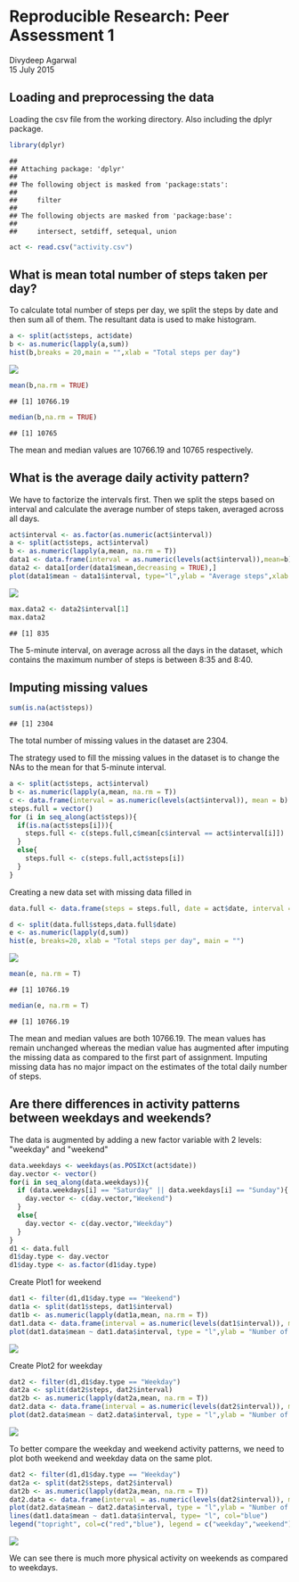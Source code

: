 # Reproducible Research: Peer Assessment 1
Divydeep Agarwal  
15 July 2015  

## Loading and preprocessing the data
Loading the csv file from the working directory. Also including the dplyr package.

```r
library(dplyr)
```

```
## 
## Attaching package: 'dplyr'
## 
## The following object is masked from 'package:stats':
## 
##     filter
## 
## The following objects are masked from 'package:base':
## 
##     intersect, setdiff, setequal, union
```

```r
act <- read.csv("activity.csv")
```

## What is mean total number of steps taken per day?
To calculate total number of steps per day, we split the steps by date and then sum all of them. The resultant data is used to make histogram.

```r
a <- split(act$steps, act$date)
b <- as.numeric(lapply(a,sum))
hist(b,breaks = 20,main = "",xlab = "Total steps per day")
```

![](PA1_template_files/figure-html/unnamed-chunk-2-1.png) 


```r
mean(b,na.rm = TRUE)
```

```
## [1] 10766.19
```

```r
median(b,na.rm = TRUE)
```

```
## [1] 10765
```

The mean and median values are 10766.19 and 10765 respectively.

## What is the average daily activity pattern?
We have to factorize the intervals first. Then we split the steps based on interval and calculate the average number of steps taken, averaged across all days.

```r
act$interval <- as.factor(as.numeric(act$interval))
a <- split(act$steps, act$interval)
b <- as.numeric(lapply(a,mean, na.rm = T))
data1 <- data.frame(interval = as.numeric(levels(act$interval)),mean=b)
data2 <- data1[order(data1$mean,decreasing = TRUE),]
plot(data1$mean ~ data1$interval, type="l",ylab = "Average steps",xlab = "Time interval")
```

![](PA1_template_files/figure-html/unnamed-chunk-4-1.png) 


```r
max.data2 <- data2$interval[1]
max.data2
```

```
## [1] 835
```

The 5-minute interval, on average across all the days in the dataset, which contains the maximum number of steps is between 8:35 and 8:40.

## Imputing missing values

```r
sum(is.na(act$steps))
```

```
## [1] 2304
```

The total number of missing values in the dataset are 2304.  

The strategy used to fill the missing values in the dataset is to change the NAs to the mean for that 5-minute interval.  

```r
a <- split(act$steps, act$interval)
b <- as.numeric(lapply(a,mean, na.rm = T))
c <- data.frame(interval = as.numeric(levels(act$interval)), mean = b)
steps.full = vector()
for (i in seq_along(act$steps)){
  if(is.na(act$steps[i])){
    steps.full <- c(steps.full,c$mean[c$interval == act$interval[i]])
  }
  else{
    steps.full <- c(steps.full,act$steps[i])
  }
}
```
Creating a new data set with missing data filled in

```r
data.full <- data.frame(steps = steps.full, date = act$date, interval = act$interval)
```


```r
d <- split(data.full$steps,data.full$date)
e <- as.numeric(lapply(d,sum))
hist(e, breaks=20, xlab = "Total steps per day", main = "")
```

![](PA1_template_files/figure-html/unnamed-chunk-9-1.png) 


```r
mean(e, na.rm = T)
```

```
## [1] 10766.19
```


```r
median(e, na.rm = T)
```

```
## [1] 10766.19
```
The mean and median values are both 10766.19. The mean values has remain unchanged whereas the median value has augmented after imputing the missing data as compared to the first part of assignment. Imputing missing data has no major impact on the estimates of the total daily number of steps.

## Are there differences in activity patterns between weekdays and weekends?
The data is augmented by adding a new factor variable with 2 levels: "weekday" and "weekend"

```r
data.weekdays <- weekdays(as.POSIXct(act$date))
day.vector <- vector()
for(i in seq_along(data.weekdays)){
  if (data.weekdays[i] == "Saturday" || data.weekdays[i] == "Sunday"){
    day.vector <- c(day.vector,"Weekend")
  }
  else{
    day.vector <- c(day.vector,"Weekday")
  }
}
d1 <- data.full
d1$day.type <- day.vector
d1$day.type <- as.factor(d1$day.type)
```

Create Plot1 for weekend

```r
dat1 <- filter(d1,d1$day.type == "Weekend")
dat1a <- split(dat1$steps, dat1$interval)
dat1b <- as.numeric(lapply(dat1a,mean, na.rm = T))
dat1.data <- data.frame(interval = as.numeric(levels(dat1$interval)), mean = dat1b)
plot(dat1.data$mean ~ dat1.data$interval, type = "l",ylab = "Number of steps",xlab="Interval")
```

![](PA1_template_files/figure-html/unnamed-chunk-13-1.png) 

Create Plot2 for weekday

```r
dat2 <- filter(d1,d1$day.type == "Weekday")
dat2a <- split(dat2$steps, dat2$interval)
dat2b <- as.numeric(lapply(dat2a,mean, na.rm = T))
dat2.data <- data.frame(interval = as.numeric(levels(dat2$interval)), mean = dat2b)
plot(dat2.data$mean ~ dat2.data$interval, type = "l",ylab = "Number of steps",xlab="Interval")
```

![](PA1_template_files/figure-html/unnamed-chunk-14-1.png) 

To better compare the weekday and weekend activity patterns, we need to plot both weekend and weekday data on the same plot.

```r
dat2 <- filter(d1,d1$day.type == "Weekday")
dat2a <- split(dat2$steps, dat2$interval)
dat2b <- as.numeric(lapply(dat2a,mean, na.rm = T))
dat2.data <- data.frame(interval = as.numeric(levels(dat2$interval)), mean = dat2b)
plot(dat2.data$mean ~ dat2.data$interval, type = "l",ylab = "Number of steps",xlab="Interval", col="red")
lines(dat1.data$mean ~ dat1.data$interval, type= "l", col="blue")
legend("topright", col=c("red","blue"), legend = c("weekday","weekend"),lty = 1,lwd = 2)
```

![](PA1_template_files/figure-html/unnamed-chunk-15-1.png) 

We can see there is much more physical activity on weekends as compared to weekdays.
